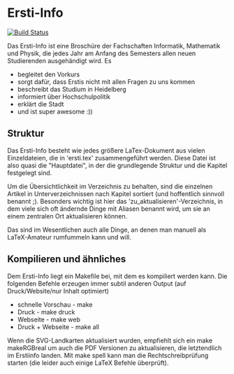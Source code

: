 # Ersti-Info

[![Build Status](https://travis-ci.org/FachschaftMathPhys/Ersti-Info.svg?branch=master)](https://travis-ci.org/FachschaftMathPhys/Ersti-Info)

Das Ersti-Info ist eine Broschüre der Fachschaften Informatik, Mathematik und Physik, die jedes Jahr
am Anfang des Semesters allen neuen Studierenden ausgehändigt wird. Es

   * begleitet den Vorkurs
   * sorgt dafür, dass Erstis nicht mit allen Fragen zu uns kommen
   * beschreibt das Studium in Heidelberg
   * informiert über Hochschulpolitik
   * erklärt die Stadt
   * und ist super awesome :))

## Struktur

Das Ersti-Info besteht wie jedes größere LaTex-Dokument aus vielen Einzeldateien, die in 'ersti.tex' zusammengeführt werden.
Diese Datei ist also quasi die "Hauptdatei", in der die grundlegende Struktur und die Kapitel festgelegt sind.

Um die Übersichtlichkeit im Verzeichnis zu behalten, sind die einzelnen Artikel in Unterverzeichnissen 
nach Kapitel sortiert (und hoffentlich sinnvoll benannt ;). Besonders wichtig ist hier das 'zu_aktualisieren'-Verzeichnis,
in dem viele sich oft ändernde Dinge mit Aliasen benannt wird, um sie an einem zentralen Ort aktualisieren können.

Das sind im Wesentlichen auch alle Dinge, an denen man manuell als LaTeX-Amateur rumfummeln kann und will.

## Kompilieren und ähnliches

Dem Ersti-Info liegt ein Makefile bei, mit dem es kompiliert werden kann. Die folgenden Befehle erzeugen
immer subtil anderen Output (auf Druck/Website/nur Inhalt optimiert)

   * schnelle Vorschau - make
   * Druck - make druck
   * Webseite - make web
   * Druck + Webseite - make all

Wenn die SVG-Landkarten aktualisiert wurden, empfiehlt sich ein make makeRGBreal um auch die PDF Versionen 
zu aktualisieren, die letztendlich im Erstiinfo landen. Mit make spell kann man die Rechtschreibprüfung
starten (die leider auch einige LaTeX Befehle überprüft). 
